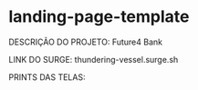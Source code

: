 # landing-page-template

DESCRIÇÃO DO PROJETO:
Future4 Bank

LINK DO SURGE:
thundering-vessel.surge.sh


PRINTS DAS TELAS:

